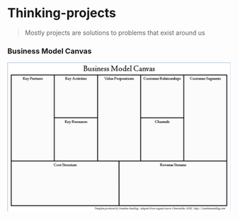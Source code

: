 # Thinking-projects
> Mostly projects are solutions to problems that exist around us <h3>

### Business Model Canvas

![Image](https://github.com/derradji28/thinking-projects/blob/master/Business-Model-Canvas-2.png)
